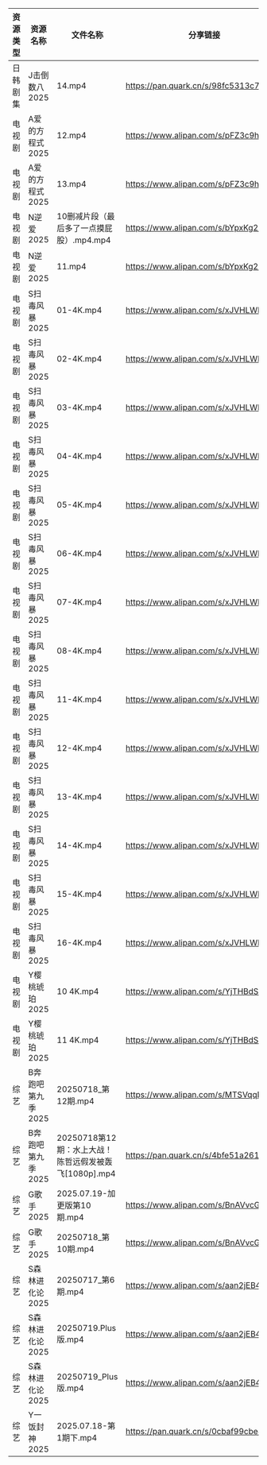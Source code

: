 | 资源类型 | 资源名称        | 文件名称                                  | 分享链接                                 | 更新时间                |
| ---- | ----------- | ------------------------------------- | ------------------------------------ | ------------------- |
| 日韩剧集 | J击倒数八2025   | 14.mp4                                | https://pan.quark.cn/s/98fc5313c702  | 2025-07-19 10:23:07 |
| 电视剧  | A爱的方程式2025  | 12.mp4                                | https://www.alipan.com/s/pFZ3c9hZTrv | 2025-07-19 15:02:22 |
| 电视剧  | A爱的方程式2025  | 13.mp4                                | https://www.alipan.com/s/pFZ3c9hZTrv | 2025-07-19 15:02:22 |
| 电视剧  | N逆爱2025     | 10删减片段（最后多了一点摸屁股）.mp4.mp4             | https://www.alipan.com/s/bYpxKg27F1z | 2025-07-19 08:02:49 |
| 电视剧  | N逆爱2025     | 11.mp4                                | https://www.alipan.com/s/bYpxKg27F1z | 2025-07-19 00:02:50 |
| 电视剧  | S扫毒风暴2025   | 01-4K.mp4                             | https://www.alipan.com/s/xJVHLWPiXhk | 2025-07-19 12:03:03 |
| 电视剧  | S扫毒风暴2025   | 02-4K.mp4                             | https://www.alipan.com/s/xJVHLWPiXhk | 2025-07-19 12:03:02 |
| 电视剧  | S扫毒风暴2025   | 03-4K.mp4                             | https://www.alipan.com/s/xJVHLWPiXhk | 2025-07-19 12:03:01 |
| 电视剧  | S扫毒风暴2025   | 04-4K.mp4                             | https://www.alipan.com/s/xJVHLWPiXhk | 2025-07-19 12:03:00 |
| 电视剧  | S扫毒风暴2025   | 05-4K.mp4                             | https://www.alipan.com/s/xJVHLWPiXhk | 2025-07-19 12:03:00 |
| 电视剧  | S扫毒风暴2025   | 06-4K.mp4                             | https://www.alipan.com/s/xJVHLWPiXhk | 2025-07-19 12:02:59 |
| 电视剧  | S扫毒风暴2025   | 07-4K.mp4                             | https://www.alipan.com/s/xJVHLWPiXhk | 2025-07-19 12:02:59 |
| 电视剧  | S扫毒风暴2025   | 08-4K.mp4                             | https://www.alipan.com/s/xJVHLWPiXhk | 2025-07-19 12:02:58 |
| 电视剧  | S扫毒风暴2025   | 11-4K.mp4                             | https://www.alipan.com/s/xJVHLWPiXhk | 2025-07-19 12:02:57 |
| 电视剧  | S扫毒风暴2025   | 12-4K.mp4                             | https://www.alipan.com/s/xJVHLWPiXhk | 2025-07-19 14:02:58 |
| 电视剧  | S扫毒风暴2025   | 13-4K.mp4                             | https://www.alipan.com/s/xJVHLWPiXhk | 2025-07-19 12:02:56 |
| 电视剧  | S扫毒风暴2025   | 14-4K.mp4                             | https://www.alipan.com/s/xJVHLWPiXhk | 2025-07-19 12:02:56 |
| 电视剧  | S扫毒风暴2025   | 15-4K.mp4                             | https://www.alipan.com/s/xJVHLWPiXhk | 2025-07-19 12:02:55 |
| 电视剧  | S扫毒风暴2025   | 16-4K.mp4                             | https://www.alipan.com/s/xJVHLWPiXhk | 2025-07-19 12:02:54 |
| 电视剧  | Y樱桃琥珀2025   | 10 4K.mp4                             | https://www.alipan.com/s/YjTHBdSwzrA | 2025-07-19 15:03:12 |
| 电视剧  | Y樱桃琥珀2025   | 11 4K.mp4                             | https://www.alipan.com/s/YjTHBdSwzrA | 2025-07-19 15:03:12 |
| 综艺   | B奔跑吧第九季2025 | 20250718_第12期.mp4                     | https://www.alipan.com/s/MTSVqqN5E4c | 2025-07-19 00:02:27 |
| 综艺   | B奔跑吧第九季2025 | 20250718第12期：水上大战！陈哲远假发被轰飞[1080p].mp4 | https://pan.quark.cn/s/4bfe51a261fe  | 2025-07-19 01:40:15 |
| 综艺   | G歌手2025     | 2025.07.19-加更版第10期.mp4                | https://www.alipan.com/s/BnAVvcGrxme | 2025-07-19 15:03:30 |
| 综艺   | G歌手2025     | 20250718_第10期.mp4                     | https://www.alipan.com/s/BnAVvcGrxme | 2025-07-19 08:03:32 |
| 综艺   | S森林进化论2025  | 20250717_第6期.mp4                      | https://www.alipan.com/s/aan2jEB4eLz | 2025-07-19 15:03:51 |
| 综艺   | S森林进化论2025  | 20250719.Plus版.mp4                    | https://www.alipan.com/s/aan2jEB4eLz | 2025-07-19 14:03:53 |
| 综艺   | S森林进化论2025  | 20250719_Plus版.mp4                    | https://www.alipan.com/s/aan2jEB4eLz | 2025-07-19 15:03:50 |
| 综艺   | Y一饭封神2025   | 2025.07.18-第1期下.mp4                   | https://pan.quark.cn/s/0cbaf99cbe84  | 2025-07-19 01:43:31 |
